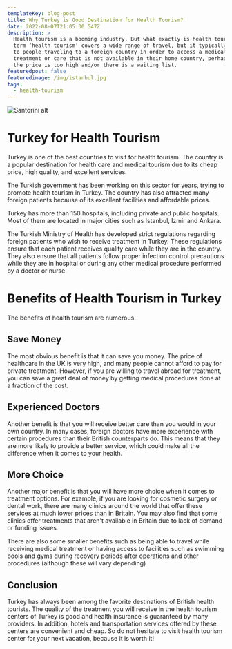 ```yaml
---
templateKey: blog-post
title: Why Turkey is Good Destination for Health Tourism?
date: 2022-08-07T21:05:30.547Z
description: >
  Health tourism is a booming industry. But what exactly is health tourism? The
  term ‘health tourism' covers a wide range of travel, but it typically refers
  to people traveling to a foreign country in order to access a medical
  treatment or care that is not available in their home country, perhaps because
  the price is too high and/or there is a waiting list.
featuredpost: false
featuredimage: /img/istanbul.jpg
tags:
  - health-tourism
---
```

![Santorini alt](/img/istanbul.jpg "Santorini desc")

# Turkey for Health Tourism

Turkey is one of the best countries to visit for health tourism. The country is a popular destination for health care and medical tourism due to its cheap price, high quality, and excellent services.

The Turkish government has been working on this sector for years, trying to promote health tourism in Turkey. The country has also attracted many foreign patients because of its excellent facilities and affordable prices.

Turkey has more than 150 hospitals, including private and public hospitals. Most of them are located in major cities such as Istanbul, Izmir and Ankara.

The Turkish Ministry of Health has developed strict regulations regarding foreign patients who wish to receive treatment in Turkey. These regulations ensure that each patient receives quality care while they are in the country. They also ensure that all patients follow proper infection control precautions while they are in hospital or during any other medical procedure performed by a doctor or nurse.

# Benefits of Health Tourism in Turkey

The benefits of health tourism are numerous.

## Save Money

The most obvious benefit is that it can save you money. The price of healthcare in the UK is very high, and many people cannot afford to pay for private treatment. However, if you are willing to travel abroad for treatment, you can save a great deal of money by getting medical procedures done at a fraction of the cost.

## Experienced Doctors

Another benefit is that you will receive better care than you would in your own country. In many cases, foreign doctors have more experience with certain procedures than their British counterparts do. This means that they are more likely to provide a better service, which could make all the difference when it comes to your health.

## More Choice

Another major benefit is that you will have more choice when it comes to treatment options. For example, if you are looking for cosmetic surgery or dental work, there are many clinics around the world that offer these services at much lower prices than in Britain. You may also find that some clinics offer treatments that aren't available in Britain due to lack of demand or funding issues.

There are also some smaller benefits such as being able to travel while receiving medical treatment or having access to facilities such as swimming pools and gyms during recovery periods after operations and other procedures (although these will vary depending)

## Conclusion

Turkey has always been among the favorite destinations of British health tourists. The quality of the treatment you will receive in the health tourism centers of Turkey is good and health insurance is guaranteed by many providers. In addition, hotels and transportation services offered by these centers are convenient and cheap. So do not hesitate to visit health tourism center for your next vacation, because it is worth it!

